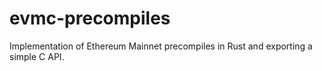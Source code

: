 # evmc-precompiles

Implementation of Ethereum Mainnet precompiles in Rust and exporting a simple C API.
